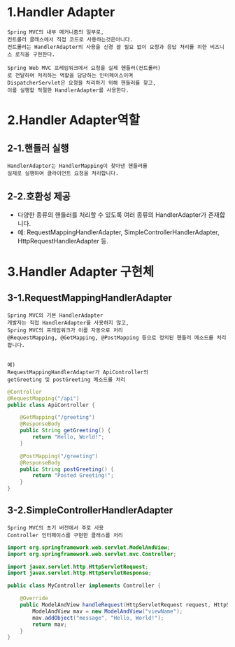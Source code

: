 # 1.Handler Adapter
    Spring MVC의 내부 메커니즘의 일부로, 
    컨트롤러 클래스에서 직접 코드로 사용하는것은아니다.
    컨트롤러는 HandlerAdapter의 사용을 신경 쓸 필요 없이 요청과 응답 처리를 위한 비즈니스 로직을 구현한다.
    
    Spring Web MVC 프레임워크에서 요청을 실제 핸들러(컨트롤러)
    로 전달하여 처리하는 역할을 담당하는 인터페이스이며
    DispatcherServlet은 요청을 처리하기 위해 핸들러를 찾고, 
    이를 실행할 적절한 HandlerAdapter를 사용한다.

# 2.Handler Adapter역할
## 2-1.핸들러 실행
    HandlerAdapter는 HandlerMapping이 찾아낸 핸들러를
    실제로 실행하여 클라이언트 요청을 처리합니다.


## 2-2.호환성 제공
- 다양한 종류의 핸들러를 처리할 수 있도록 여러 종류의 HandlerAdapter가 존재합니다.
- 예: RequestMappingHandlerAdapter, SimpleControllerHandlerAdapter, HttpRequestHandlerAdapter 등.




# 3.Handler Adapter 구현체
## 3-1.RequestMappingHandlerAdapter
    Spring MVC의 기본 HandlerAdapter
    개발자는 직접 HandlerAdapter를 사용하지 않고, 
    Spring MVC의 프레임워크가 이를 자동으로 처리
    @RequestMapping, @GetMapping, @PostMapping 등으로 정의된 핸들러 메소드를 처리합니다.
    
    
    예)
    RequestMappingHandlerAdapter가 ApiController의 
    getGreeting 및 postGreeting 메소드를 처리
```java
@Controller
@RequestMapping("/api")
public class ApiController {

    @GetMapping("/greeting")
    @ResponseBody
    public String getGreeting() {
        return "Hello, World!";
    }

    @PostMapping("/greeting")
    @ResponseBody
    public String postGreeting() {
        return "Posted Greeting!";
    }
}
```

## 3-2.SimpleControllerHandlerAdapter
    Spring MVC의 초기 버전에서 주로 사용
    Controller 인터페이스를 구현한 클래스를 처리

```java
import org.springframework.web.servlet.ModelAndView;
import org.springframework.web.servlet.mvc.Controller;

import javax.servlet.http.HttpServletRequest;
import javax.servlet.http.HttpServletResponse;

public class MyController implements Controller {

    @Override
    public ModelAndView handleRequest(HttpServletRequest request, HttpServletResponse response) throws Exception {
        ModelAndView mav = new ModelAndView("viewName");
        mav.addObject("message", "Hello, World!");
        return mav;
    }
}
```













